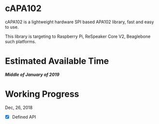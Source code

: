 # cAPA102

cAPA102 is a lightweight hardware SPI based APA102 library, fast and easy to use.

This library is targeting to Raspberry Pi, ReSpeaker Core V2, Beaglebone such platforms.

# Estimated Available Time

***Middle of January of 2019***

# Working Progress

Dec, 26, 2018

- [x] Defined API